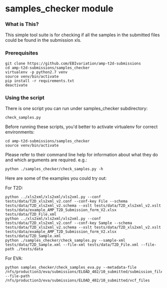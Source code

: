 samples_checker module
======================

### What is This?
This simple tool suite is for checking if all the samples in the submitted files could be found in the submission xls.

### Prerequisites
```commandline
git clone https://github.com/EBIvariation/amp-t2d-submissions
cd amp-t2d-submissions/samples_checker
virtualenv -p python2.7 venv
source venv/bin/activate
pip install -r requirements.txt
deactivate
```

### Using the script
There is one script you can run under samples_checker subdirectory:
```commandline
check_samples.py
```
Before running these scripts, you'd better to activate virtualenv for correct environments:
```commandline
cd amp-t2d-submissions/samples_checker
source venv/bin/activate
```
Please refer to their command line help for information about what they do and which arguments are required. e.g.:
```commandline
python ./samples_checker/check_samples.py -h
```
Here are some of the examples you could try out:

For T2D:
```commandline
python ../xls2xml/xls2xml/xls2xml.py --conf tests/data/T2D_xls2xml_v2.conf --conf-key File --schema tests/data/T2D_xls2xml_v2.schema --xslt tests/data/T2D_xls2xml_v2.xslt tests/data/example_AMP_T2D_Submission_form_V2.xlsx tests/data/T2D_File.xml
python ../xls2xml/xls2xml/xls2xml.py --conf tests/data/T2D_xls2xml_v2.conf --conf-key Sample --schema tests/data/T2D_xls2xml_v2.schema --xslt tests/data/T2D_xls2xml_v2.xslt tests/data/example_AMP_T2D_Submission_form_V2.xlsx tests/data/T2D_Sample.xml
python ./samples_checker/check_samples.py --sample-xml tests/data/T2D_Sample.xml --file-xml tests/data/T2D_File.xml --file-path ./tests/data
```
For EVA:
```commandline
python samples_checker/check_samples_eva.py --metadata-file /nfs/production3/eva/submissions/ELOAD_402/10_submitted/submission_files/eva/Craniosynostotic_Rabbit_Colony_Metadata.xlsx --file-path /nfs/production3/eva/submissions/ELOAD_402/10_submitted/vcf_files
```
